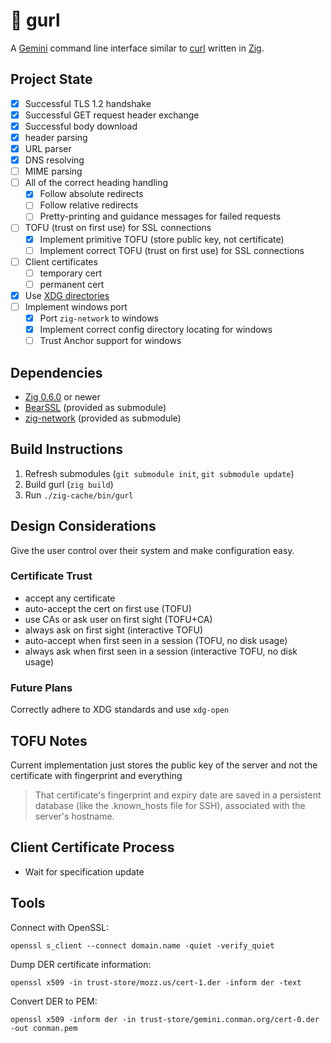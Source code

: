 # 👧 gurl

A [Gemini](https://gemini.circumlunar.space/) command line interface similar to [curl](https://curl.haxx.se/) written in [Zig](https://ziglang.org/).

## Project State

- [x] Successful TLS 1.2 handshake
- [x] Successful GET request header exchange
- [x] Successful body download
- [x] header parsing
- [x] URL parser
- [x] DNS resolving
- [ ] MIME parsing
- [ ] All of the correct heading handling
  - [x] Follow absolute redirects
  - [ ] Follow relative redirects
  - [ ] Pretty-printing and guidance messages for failed requests 
- [ ] TOFU (trust on first use) for SSL connections
  - [x] Implement primitive TOFU (store public key, not certificate)
  - [ ] Implement correct TOFU (trust on first use) for SSL connections
- [ ] Client certificates
  - [ ] temporary cert
  - [ ] permanent cert
- [x] Use [XDG directories](https://specifications.freedesktop.org/basedir-spec/basedir-spec-latest.html)
- [ ] Implement windows port
  - [x] Port `zig-network` to windows
  - [x] Implement correct config directory locating for windows
  - [ ] Trust Anchor support for windows

## Dependencies

- [Zig 0.6.0](https://ziglang.org/download/#release-0.6.0) or newer
- [BearSSL](https://bearssl.org/) (provided as submodule)
- [zig-network](https://github.com/MasterQ32/zig-network) (provided as submodule)

## Build Instructions

1. Refresh submodules (`git submodule init`, `git submodule update`)
2. Build gurl (`zig build`)
3. Run `./zig-cache/bin/gurl` 

## Design Considerations

Give the user control over their system and make configuration easy.

### Certificate Trust

- accept any certificate
- auto-accept the cert on first use (TOFU)
- use CAs or ask user on first sight (TOFU+CA)
- always ask on first sight (interactive TOFU)
- auto-accept when first seen in a session (TOFU, no disk usage)
- always ask when first seen in a session (interactive TOFU, no disk usage)

### Future Plans

Correctly adhere to XDG standards and use `xdg-open`

## TOFU Notes

Current implementation just stores the public key of the server and
not the certificate with fingerprint and everything

> That certificate's fingerprint and expiry date are saved in a
persistent database (like the .known_hosts file for SSH), associated
with the server's hostname.

## Client Certificate Process

- Wait for specification update

## Tools

Connect with OpenSSL:
```
openssl s_client --connect domain.name -quiet -verify_quiet
```

Dump DER certificate information:
```
openssl x509 -in trust-store/mozz.us/cert-1.der -inform der -text
``` 

Convert DER to PEM:
```
openssl x509 -inform der -in trust-store/gemini.conman.org/cert-0.der -out conman.pem
```